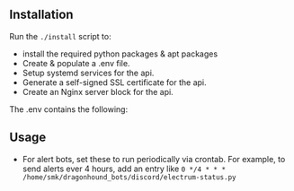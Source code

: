 ## Installation

Run the `./install` script to:
- install the required python packages & apt packages
- Create & populate a .env file.
- Setup systemd services for the api.
- Generate a self-signed SSL certificate for the api.
- Create an Nginx server block for the api.

The .env contains the following:



## Usage
- For alert bots, set these to run periodically via crontab. For example, to send alerts ever 4 hours, add an entry like `0 */4 * * * /home/smk/dragonhound_bots/discord/electrum-status.py`